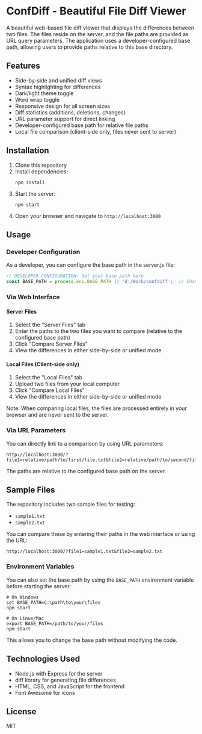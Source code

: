# ConfDiff - Beautiful File Diff Viewer

A beautiful web-based file diff viewer that displays the differences between two files. The files reside on the server, and the file paths are provided as URL query parameters. The application uses a developer-configured base path, allowing users to provide paths relative to this base directory.

## Features

- Side-by-side and unified diff views
- Syntax highlighting for differences
- Dark/light theme toggle
- Word wrap toggle
- Responsive design for all screen sizes
- Diff statistics (additions, deletions, changes)
- URL parameter support for direct linking
- Developer-configured base path for relative file paths
- Local file comparison (client-side only, files never sent to server)

## Installation

1. Clone this repository
2. Install dependencies:
   ```
   npm install
   ```
3. Start the server:
   ```
   npm start
   ```
4. Open your browser and navigate to `http://localhost:3000`

## Usage

### Developer Configuration

As a developer, you can configure the base path in the server.js file:

```javascript
// DEVELOPER CONFIGURATION: Set your base path here
const BASE_PATH = process.env.BASE_PATH || 'd:/Work/confdiff';  // Change this to your desired path
```

### Via Web Interface

#### Server Files
1. Select the "Server Files" tab
2. Enter the paths to the two files you want to compare (relative to the configured base path)
3. Click "Compare Server Files"
4. View the differences in either side-by-side or unified mode

#### Local Files (Client-side only)
1. Select the "Local Files" tab
2. Upload two files from your local computer
3. Click "Compare Local Files"
4. View the differences in either side-by-side or unified mode
   
Note: When comparing local files, the files are processed entirely in your browser and are never sent to the server.

### Via URL Parameters

You can directly link to a comparison by using URL parameters:

```
http://localhost:3000/?file1=relative/path/to/first/file.txt&file2=relative/path/to/second/file.txt
```

The paths are relative to the configured base path on the server.

## Sample Files

The repository includes two sample files for testing:

- `sample1.txt`
- `sample2.txt`

You can compare these by entering their paths in the web interface or using the URL:

```
http://localhost:3000/?file1=sample1.txt&file2=sample2.txt
```

### Environment Variables

You can also set the base path by using the `BASE_PATH` environment variable before starting the server:

```
# On Windows
set BASE_PATH=C:\path\to\your\files
npm start

# On Linux/Mac
export BASE_PATH=/path/to/your/files
npm start
```

This allows you to change the base path without modifying the code.

## Technologies Used

- Node.js with Express for the server
- diff library for generating file differences
- HTML, CSS, and JavaScript for the frontend
- Font Awesome for icons

## License

MIT